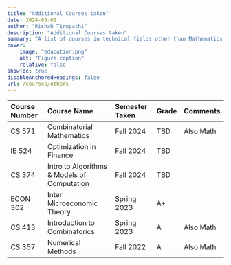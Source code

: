 ```yaml
---
title: "Additional Courses taken"
date: 2024-05-01
author: "Rishab Tirupathi"
description: "Additional Courses taken" 
summary: "A list of courses in technical fields other than Mathematics and Statistics I have taken as an undergraduate and graduate student." 
cover:
    image: "education.png"
    alt: "Figure caption"
    relative: false
showToc: true
disableAnchoredHeadings: false
url: /courses/others
---
```

| Course Number | Course Name | Semester Taken | Grade | Comments |
| :-------------| :----------| :-------------| :--------| :-------------|
| CS 571      | Combinatorial Mathematics| Fall 2024| TBD | Also Math |
| IE 524        | Optimization in Finance| Fall 2024| TBD | |
| CS 374        | Intro to Algorithms & Models of Computation| Fall 2024| TBD | | 
| ECON 302      | Inter Microeconomic Theory| Spring 2023| A+| |
| CS 413      | Introduction to Combinatorics| Spring 2023| A| Also Math |
| CS 357      | Numerical Methods| Fall 2022| A| Also Math |